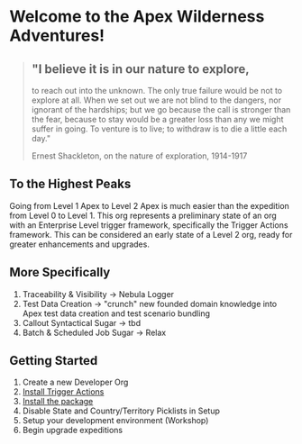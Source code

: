 # Welcome to the Apex Wilderness Adventures!

> ## "I believe it is in our nature to explore,
>
> to reach out into the unknown. The only true failure would be not to explore at all. When we set out we are not blind
> to the dangers, nor ignorant of the hardships; but we go because the call is stronger than the fear, because to stay
> would be a greater loss than any we might suffer in going. To venture is to live; to withdraw is to die a little each
> day."
>
> Ernest Shackleton, on the nature of exploration, 1914-1917

## To the Highest Peaks

Going from Level 1 Apex to Level 2 Apex is much easier than the expedition from Level 0 to Level 1. This org represents
a preliminary state of an org with an Enterprise Level trigger framework, specifically the Trigger Actions framework. 
This can be considered an early state of a Level 2 org, ready for greater enhancements and upgrades.

## More Specifically

1. Traceability & Visibility -> Nebula Logger
2. Test Data Creation -> "crunch" new founded domain knowledge into Apex test data creation and test scenario bundling
3. Callout Syntactical Sugar -> tbd
4. Batch & Scheduled Job Sugar -> Relax

## Getting Started

1. Create a new Developer Org
2. [Install Trigger Actions](https://login.salesforce.com/packaging/installPackage.apexp?p0=04tKY000000QQ0RYAW)
3. [Install the package](https://test.salesforce.com/packaging/installPackage.apexp?p0=04tgK0000005LztQAE)
4. Disable State and Country/Territory Picklists in Setup
5. Setup your development environment (Workshop)
6. Begin upgrade expeditions


